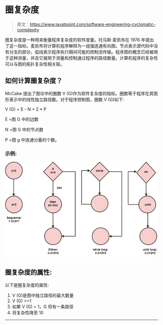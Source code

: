 # 圈复杂度

> 原文：<https://www.javatpoint.com/software-engineering-cyclomatic-complexity>

圈复杂度是一种用来衡量程序复杂度的软件度量。托马斯·麦凯布在 1976 年提出了这一指标。麦凯布将计算机程序解释为一组强连通有向图。节点表示源代码中没有分支的部分，弧线表示程序执行期间可能的控制流传输。程序图的概念已经被用于这种测量，并且它被用于测量和控制通过程序的路径数量。计算机程序的复杂性可以与图的拓扑复杂性相关联。

## 如何计算圈复杂度？

McCabe 提出了图论中的圈数 V (G)作为软件复杂度的指标。圈数等于程序在其图形表示中的线性独立路径数。对于程序控制图，圈数 V (G)如下:

V (G) = E - N + 2 * P

E =图 G 中的边数

N =图 G 中的节点数

P =图 g 中连通分量的个数。

### 示例:

![Cyclomatic Complexity](img/345ac3833d1fa448d7adcf687ac161e8.png)

## 圈复杂度的属性:

以下是圈复杂度的属性:

1.  V (G)是图中独立路径的最大数量
2.  V (G) >=1
3.  如果 V (G) = 1，G 将有一条路径
4.  将复杂性降至 10

* * *